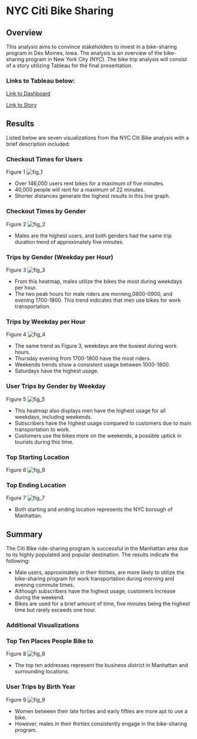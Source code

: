 # NYC Citi Bike Sharing
## Overview
This analysis aims to convince stakeholders to invest in a bike-sharing program in Des Moines, Iowa. The analysis is an overview of the bike-sharing program in New York City (NYC). The bike trip analysis will consist of a story utilizing Tableau for the final presentation.
### Links to Tableau below:
[Link to Dashboard](https://public.tableau.com/views/NYCCitiBikeChallengeDashboard/NYCCitiBikeChallengeDashboard?:language=en-US&:display_count=n&:origin=viz_share_link)

[Link to Story](https://public.tableau.com/views/NYCCitiBikeChallengeStory_16532714463770/NYCCitiBikeChallengeStory?:language=en-US&publish=yes&:display_count=n&:origin=viz_share_link)

## Results
Listed below are seven visualizations from the NYC Citi Bike analysis with a brief description included:

### Checkout Times for Users
Figure 1
![fig_1](https://user-images.githubusercontent.com/96746207/169902891-a4f39adb-d879-4b92-866b-0627416cf80e.png)
- Over 146,000 users rent bikes for a maximum of five minutes.
- 40,000 people will rent for a maximum of 22 minutes.
- Shorter distances generate the highest results in this line graph. 

### Checkout Times by Gender
Figure 2
![fig_2](https://user-images.githubusercontent.com/96746207/169902899-4446476c-67f6-4fe2-ad4a-a84d44ccb8cd.png)
- Males are the highest users, and both genders had the same trip duration trend of approximately five minutes. 

### Trips by Gender (Weekday per Hour)
Figure 3
![fig_3](https://user-images.githubusercontent.com/96746207/169902908-db1f7350-6dc2-4b90-b0d9-5260ef0a8b50.png)
- From this heatmap, males utilize the bikes the most during weekdays per hour.
- The two peak hours for male riders are morning,0800-0900, and evening 1700-1800. This trend indicates that men use bikes for work transportation.
### Trips by Weekday per Hour
Figure 4
![fig_4](https://user-images.githubusercontent.com/96746207/169902920-bc4c3f95-ed33-49aa-b9f6-26fc90b80817.png)
- The same trend as Figure 3, weekdays are the busiest during work hours.
- Thursday evening from 1700-1800 have the most riders.
- Weekends trends show a consistent usage between 1000-1800.
- Saturdays have the highest usage.

### User Trips by Gender by Weekday
Figure 5
![fig_5](https://user-images.githubusercontent.com/96746207/169902931-edf07d6d-0224-4db6-98de-45dcbce5a70d.png)
- This heatmap also displays men have the highest usage for all weekdays, including weekends.
- Subscribers have the highest usage compared to customers due to main transportation to work.
- Customers use the bikes more on the weekends, a possible uptick in tourists during this time. 

### Top Starting Location
Figure 6 
![fig_6](https://user-images.githubusercontent.com/96746207/169902935-e30454cd-2446-4784-8ac9-0494de7d709d.png)

### Top Ending Location
Figure 7
![fig_7](https://user-images.githubusercontent.com/96746207/169902943-30b32072-a9b1-43a6-8770-586f440d1556.png)
- Both starting and ending location represents the NYC borough of Manhattan.

## Summary
The Citi Bike ride-sharing program is successful in the Manhattan area due to its highly populated and popular destination. 
The results indicate the following:
- Male users, approximately in their thirties, are more likely to utilize the bike-sharing program for work transportation during morning and evening commute times.
- Although subscribers have the highest usage, customers increase during the weekend.
- Bikes are used for a brief amount of time, five minutes being the highest time but rarely exceeds one hour. 

### Additional Visualizations
### Top Ten Places People Bike to
Figure 8
![fig_8](https://user-images.githubusercontent.com/96746207/169902953-71a00ee0-6c87-4630-8911-fb2ab7c87ad0.png)
- The top ten addresses represent the business district in Manhattan and surrounding locations.   

### User Trips by Birth Year
Figure 9
![fig_9](https://user-images.githubusercontent.com/96746207/169902960-d2021943-382d-4bce-8b6c-e3078e4f2f69.png)
- Women between their late forties and early fifties are more apt to use a bike.
- However, males in their thirties consistently engage in the bike-sharing program.    

  









